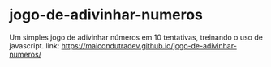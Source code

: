 # jogo-de-adivinhar-numeros
 Um simples jogo de adivinhar números em 10 tentativas, treinando o uso de javascript.
link: https://maicondutradev.github.io/jogo-de-adivinhar-numeros/
